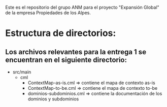 Este es el repositorio del grupo ANM para el proyecto "Expansión Global" de la empresa Propiedades de los Alpes.

# Estructura de directorios:  
## Los archivos relevantes para la entrega 1 se encuentran en el siguiente directorio:
- src/main
  - cml
    - ContextMap-as-is.cml => contiene el mapa de contexto as-is
    - ContextMap-to-be.cml => contiene el mapa de contexto to-be
    - dominios-subdominios.cml => contiene la documentación de los dominios y subdominios

